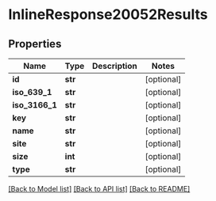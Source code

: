 # InlineResponse20052Results

## Properties
Name | Type | Description | Notes
------------ | ------------- | ------------- | -------------
**id** | **str** |  | [optional] 
**iso_639_1** | **str** |  | [optional] 
**iso_3166_1** | **str** |  | [optional] 
**key** | **str** |  | [optional] 
**name** | **str** |  | [optional] 
**site** | **str** |  | [optional] 
**size** | **int** |  | [optional] 
**type** | **str** |  | [optional] 

[[Back to Model list]](../README.md#documentation-for-models) [[Back to API list]](../README.md#documentation-for-api-endpoints) [[Back to README]](../README.md)

